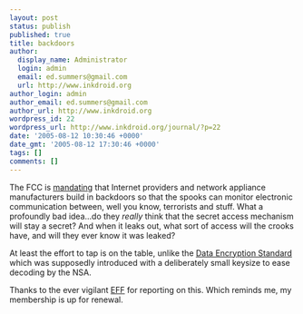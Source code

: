 ```yaml
---
layout: post
status: publish
published: true
title: backdoors
author:
  display_name: Administrator
  login: admin
  email: ed.summers@gmail.com
  url: http://www.inkdroid.org
author_login: admin
author_email: ed.summers@gmail.com
author_url: http://www.inkdroid.org
wordpress_id: 22
wordpress_url: http://www.inkdroid.org/journal/?p=22
date: '2005-08-12 10:30:46 +0000'
date_gmt: '2005-08-12 17:30:46 +0000'
tags: []
comments: []
---
```

<p>The FCC is <a href="http://web.archive.org/web/20061212134150/https://www.eff.org//Privacy/Surveillance/CALEA/FCC_voip_wiretaps.pdf">mandating</a> that Internet providers and network appliance manufacturers build in backdoors so that the spooks can monitor electronic communication between, well you know, terrorists and stuff. What a profoundly bad idea...do they <em>really</em> think that the secret access mechanism will stay a secret? And when it leaks out, what sort of access will the crooks have, and will they ever know it was leaked?</p>
<p>At least the effort to tap is on the table, unlike the <a href="http://web.archive.org/web/20081201090832/http://www.totse.com/en/privacy/encryption/des_prob.html">Data Encryption Standard</a> which was supposedly introduced with a deliberately small keysize to ease decoding by the NSA.</p>
<p>Thanks to the ever vigilant <a href="http://web.archive.org/web/20080706013823/http://www.eff.org/news/archives/2005_08.php">EFF</a> for reporting on this. Which reminds me, my membership is up for renewal.</p>
